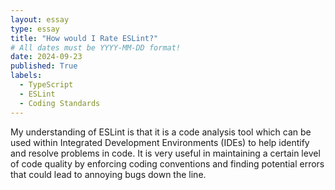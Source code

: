 ```yaml
---
layout: essay
type: essay
title: "How would I Rate ESLint?"
# All dates must be YYYY-MM-DD format!
date: 2024-09-23
published: True
labels:
  - TypeScript
  - ESLint
  - Coding Standards
---
```


<p>
My understanding of ESLint is that it is a code analysis tool which can be used within Integrated Development Environments (IDEs) to help identify and resolve problems in code. It is very useful in maintaining a certain level of code quality by enforcing coding conventions and finding potential errors that could lead to annoying bugs down the line. 

